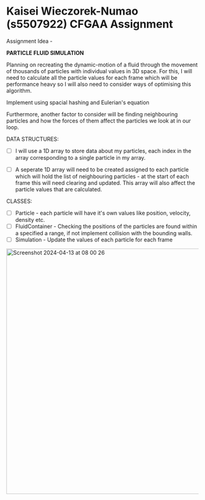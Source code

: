 # Kaisei Wieczorek-Numao (s5507922) CFGAA Assignment

Assignment Idea - 

**PARTICLE FLUID SIMULATION** 

Planning on recreating the dynamic-motion of a fluid through the movement of thousands of particles with individual values in 3D space. For this, I will need to calculate all the particle values for each frame which will be performance heavy so I will also need to consider ways of optimising this algorithm. 

Implement using spacial hashing and Eulerian's equation 

Furthermore, another factor to consider will be finding neighbouring particles and how the forces of them affect the particles we look at in our loop.


DATA STRUCTURES:
- [ ] I will use a 1D array to store data about my particles, each index in the array corresponding to a single particle in my array.
- [ ] A seperate 1D array will need to be created assigned to each particle which will hold the list of neighbouring particles - at the start of each frame this will need clearing and updated. This array will also affect the particle values that are calculated.


CLASSES:
- [ ] Particle - each particle will have it's own values like position, velocity, density etc.
- [ ] FluidContainer - Checking the positions of the particles are found within a specified a range, if not implement collision with the bounding walls. 
- [ ] Simulation - Update the values of each particle for each frame

<img width="644" alt="Screenshot 2024-04-13 at 08 00 26" src="https://github.com/NCCA/cfgaa24programingassignment-KaiseiWN10/assets/160144511/c998a44b-aab3-4860-8b77-ace05c22d300">

